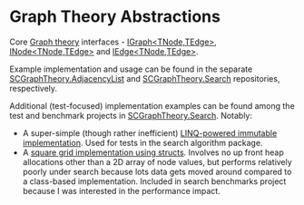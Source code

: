 # Graph Theory Abstractions

Core [Graph theory](https://en.wikipedia.org/wiki/Graph_theory) interfaces - [IGraph<TNode,TEdge>](/src/Abstractions/IGraph{TNode,TEdge}.cs), [INode<TNode,TEdge>](/src/Abstractions/INode{TNode,TEdge}.cs) and [IEdge<TNode,TEdge>](/src/Abstractions/IEdge{TNode,TEdge}.cs).

Example implementation and usage can be found in the separate [SCGraphTheory.AdjacencyList](https://github.com/sdcondon/SCGraphTheory.AdjacencyList) and [SCGraphTheory.Search](https://github.com/sdcondon/SCGraphTheory.Search) repositories, respectively. 

Additional (test-focused) implementation examples can be found among the test and benchmark projects in [SCGraphTheory.Search](https://github.com/sdcondon/SCGraphTheory.Search). Notably:
- A super-simple (though rather inefficient) [LINQ-powered immutable implementation](https://github.com/sdcondon/SCGraphTheory.Search/blob/master/src/Search._Tests/_TestHelpers/Graph.cs). Used for tests in the search algorithm package.
- A [square grid implementation using structs](https://github.com/sdcondon/SCGraphTheory.Search/blob/master/src/Search._Benchmarks/GraphImplementations/ValSquareGridGraph.cs). Involves no up front heap allocations other than a 2D array of node values, but performs relatively poorly under search because lots data gets moved around compared to a class-based implementation. Included in search benchmarks project because I was interested in the performance impact.


